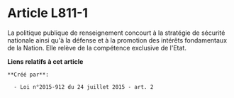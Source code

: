 # Article L811-1

La politique publique de renseignement concourt à la stratégie de sécurité nationale ainsi qu'à la défense et à la promotion
des intérêts fondamentaux de la Nation. Elle relève de la compétence exclusive de l'Etat.

**Liens relatifs à cet article**

	**Créé par**:

	  - Loi n°2015-912 du 24 juillet 2015 - art. 2
